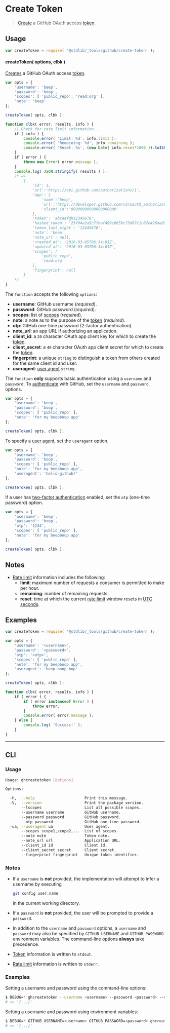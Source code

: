 <!--

@license Apache-2.0

Copyright (c) 2021 The Stdlib Authors.

Licensed under the Apache License, Version 2.0 (the "License");
you may not use this file except in compliance with the License.
You may obtain a copy of the License at

   http://www.apache.org/licenses/LICENSE-2.0

Unless required by applicable law or agreed to in writing, software
distributed under the License is distributed on an "AS IS" BASIS,
WITHOUT WARRANTIES OR CONDITIONS OF ANY KIND, either express or implied.
See the License for the specific language governing permissions and
limitations under the License.

-->

# Create Token

> [Create][github-create-token] a GitHub OAuth access [token][github-token].

<!-- Section to include introductory text. Make sure to keep an empty line after the intro `section` element and another before the `/section` close. -->

<section class="intro">

</section>

<!-- /.intro -->

<!-- Package usage documentation. -->

<section class="usage">

## Usage

```javascript
var createToken = require( '@stdlib/_tools/github/create-token' );
```

<a name="create-token"></a>

#### createToken( options, clbk )

[Creates][github-create-token] a GitHub OAuth access [token][github-token].

<!-- run-disable -->

```javascript
var opts = {
    'username': 'beep',
    'password': 'boop',
    'scopes': [ 'public_repo', 'read:org' ],
    'note': 'beep'
};

createToken( opts, clbk );

function clbk( error, results, info ) {
    // Check for rate limit information...
    if ( info ) {
        console.error( 'Limit: %d', info.limit );
        console.error( 'Remaining: %d', info.remaining );
        console.error( 'Reset: %s', (new Date( info.reset*1000 )).toISOString() );
    }
    if ( error ) {
        throw new Error( error.message );
    }
    console.log( JSON.stringify( results ) );
    /* =>
        {
            'id': 1,
            'url':'https://api.github.com/authorizations/1',
            'app': {
                'name':'beep',
                'url':'https://developer.github.com/v3/oauth_authorizations/',
                'client_id':'00000000000000000000'
            },
            'token': 'abcdefgh12345678',
            'hashed_token': '25f94a2a5c7fbaf499c665bc73d67c1c87e496da8985131633ee0a95819db2e8',
            'token_last_eight': '12345678',
            'note': 'beep',
            'note_url': null,
            'created_at': '2016-03-05T06:34:01Z',
            'updated_at': '2016-03-05T06:34:01Z',
            'scopes': [
                'public_repo',
                'read:org'
            ],
            'fingerprint': null
        }
    */
}
```

The `function` accepts the following `options`:

-   **username**: GitHub username (_required_).
-   **password**: GitHub password (_required_).
-   **scopes**: list of [scopes][github-scopes] (_required_).
-   **note**: a note as to the purpose of the [token][github-token] (_required_).
-   **otp**: GitHub one-time password (2-factor authentication).
-   **note_url**: an app URL if authorizing an application.
-   **client_id**: a `20` character OAuth app client key for which to create the [token][github-token].
-   **client_secret**: a `40` character OAuth app client secret for which to create the [token][github-token].
-   **fingerprint**: a unique `string` to distinguish a token from others created for the same client id and user.
-   **useragent**: [user agent][github-user-agent] `string`.

The `function` **only** supports basic authentication using a `username` and `password`. To [authenticate][github-oauth2] with GitHub, set the `username` and `password` options.

<!-- run-disable -->

```javascript
var opts = {
    'username': 'beep',
    'password': 'boop',
    'scopes': [ 'public_repo' ],
    'note': 'for my beepboop app'
};

createToken( opts, clbk );
```

To specify a [user agent][github-user-agent], set the `useragent` option.

<!-- run-disable -->

```javascript
var opts = {
    'username': 'beep',
    'password': 'boop',
    'scopes': [ 'public_repo' ],
    'note': 'for my beepboop app',
    'useragent': 'hello-github!'
};

createToken( opts, clbk );
```

If a user has [two-factor authentication][github-two-factor] enabled, set the `otp` (one-time password) option.

<!-- run-disable -->

```javascript
var opts = {
    'username': 'beep',
    'password': 'boop',
    'otp': '1234',
    'scopes': [ 'public_repo' ],
    'note': 'for my beepboop app'
};

createToken( opts, clbk );
```

</section>

<!-- /.usage -->

<!-- Package usage notes. Make sure to keep an empty line after the `section` element and another before the `/section` close. -->

<section class="notes">

## Notes

-   [Rate limit][github-rate-limit] information includes the following:
    -   **limit**: maximum number of requests a consumer is permitted to make per hour.
    -   **remaining**: number of remaining requests.
    -   **reset**: time at which the current [rate limit][github-rate-limit] window resets in [UTC seconds][unix-time].

</section>

<!-- /.notes -->

<!-- Package usage examples. -->

<section class="examples">

## Examples

```javascript
var createToken = require( '@stdlib/_tools/github/create-token' );

var opts = {
    'username': '<username>',
    'password': '<password>',
    'otp': '<otp>',
    'scopes': [ 'public_repo' ],
    'note': 'for my beepboop app',
    'useragent': 'beep-boop-bop'
};

createToken( opts, clbk );

function clbk( error, results, info ) {
    if ( error ) {
        if ( error instanceof Error ) {
            throw error;
        }
        console.error( error.message );
    } else {
        console.log( 'Success!' );
    }
}
```

</section>

<!-- /.examples -->

<!-- Section for describing a command-line interface. -->

* * *

<section class="cli">

## CLI

<!-- CLI usage documentation. -->

<section class="usage">

### Usage

```bash
Usage: ghcreatetoken [options]

Options:

  -h,  --help                      Print this message.
  -V,  --version                   Print the package version.
       --lscopes                   List all possible scopes.
       --username username         GitHub username.
       --password password         GitHub password.
       --otp password              GitHub one-time password.
  -ua, --useragent ua              User agent.
       --scopes scope1,scope2,...  List of scopes.
       --note note                 Token note.
       --note_url url              Application URL.
       --client_id id              Client id.
       --client_secret secret      Client secret.
       --fingerprint fingerprint   Unique token identifier.
```

</section>

<!-- /.usage -->

<!-- CLI usage notes. Make sure to keep an empty line after the `section` element and another before the `/section` close. -->

<section class="notes">

### Notes

-   If a `username` is **not** provided, the implementation will attempt to infer a username by executing

    <!-- run-disable -->

    ```bash
    git config user.name
    ```
    
    in the current working directory.

-   If a `password` is **not** provided, the user will be prompted to provide a `password`.

-   In addition to the `username` and `password` options, a `username` and `password` may also be specified by `GITHUB_USERNAME` and `GITHUB_PASSWORD` environment variables. The command-line options **always** take precedence.

-   [Token][github-token] information is written to `stdout`.

-   [Rate limit][github-rate-limit] information is written to `stderr`.

</section>

<!-- /.notes -->

<!-- CLI usage examples. -->

<section class="examples">

### Examples

Setting a username and password using the command-line options:

<!-- run-disable -->

```bash
$ DEBUG=* ghcreatetoken --username <username> --password <password> --scopes=read_org,repo_status --note 'for my beepboop app'
# => '{...}'
```

Setting a username and password using environment variables:

<!-- run-disable -->

```bash
$ DEBUG=* GITHUB_USERNAME=<username> GITHUB_PASSWORD=<password> ghcreatetoken --scopes=read_org,repo_status --note 'for my beepboop app'
# => '{...}'
```

</section>

<!-- /.examples -->

</section>

<!-- /.cli -->

<!-- Section to include cited references. If references are included, add a horizontal rule *before* the section. Make sure to keep an empty line after the `section` element and another before the `/section` close. -->

<section class="references">

</section>

<!-- /.references -->

<!-- Section for related `stdlib` packages. Do not manually edit this section, as it is automatically populated. -->

<section class="related">

</section>

<!-- /.related -->

<!-- Section for all links. Make sure to keep an empty line after the `section` element and another before the `/section` close. -->

<section class="links">

[unix-time]: http://en.wikipedia.org/wiki/Unix_time

[github-token]: https://github.com/settings/tokens/new
[github-oauth2]: https://developer.github.com/v3/#oauth2-token-sent-in-a-header
[github-user-agent]: https://developer.github.com/v3/#user-agent-required
[github-rate-limit]: https://developer.github.com/v3/rate_limit/
[github-create-token]: https://developer.github.com/v3/oauth_authorizations/#create-a-new-authorization
[github-two-factor]: https://help.github.com/articles/about-two-factor-authentication/
[github-scopes]: https://developer.github.com/v3/oauth/#scopes

</section>

<!-- /.links -->
